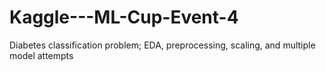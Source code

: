 # Kaggle---ML-Cup-Event-4
Diabetes classification problem; EDA, preprocessing, scaling, and multiple model attempts
